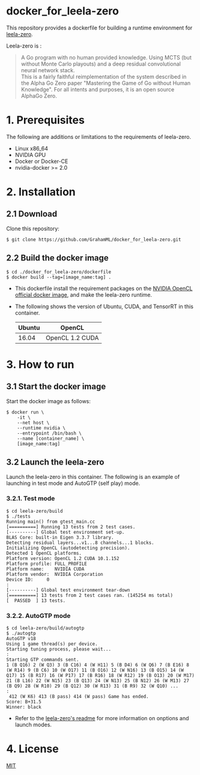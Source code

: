 # docker_for_leela-zero
This repository provides a dockerfile for building a runtime environment for [leela-zero](https://github.com/leela-zero/leela-zero).

Leela-zero is :
>A Go program with no human provided knowledge. Using MCTS (but without Monte Carlo playouts) and a deep residual convolutional neural network stack.  
This is a fairly faithful reimplementation of the system described in the Alpha Go Zero paper "Mastering the Game of Go without Human Knowledge". For all intents and purposes, it is an open source AlphaGo Zero.

# 1. Prerequisites  
The following are additions or limitations to the requirements of leela-zero. 
+ Linux x86_64
+ NVIDIA GPU
+ Docker or Docker-CE
+ nvidia-docker >= 2.0

# 2. Installation
## 2.1 Download
Clone this repository:  
```console
$ git clone https://github.com/GrahamML/docker_for_leela-zero.git
```
## 2.2 Build the docker image


```console
$ cd ./docker_for_leela-zero/dockerfile
$ docker build --tag=[image_name:tag] .
```  
+ This dockerfile install the requirement packages on the [NVIDIA OpenCL official docker image](https://hub.docker.com/r/nvidia/opencl), and make the leela-zero runtime.
+ The following shows the version of Ubuntu, CUDA, and TensorRT in this container. 

    | Ubuntu | OpenCL              |
    |--------|---------------------|
    | 16.04  | OpenCL 1.2 CUDA     |

# 3. How to run
## 3.1 Start the docker image
Start the docker image as follows:  
```console
$ docker run \
    -it \
    --net host \
    --runtime nvidia \
    --entrypoint /bin/bash \
    --name [container_name] \
    [image_name:tag]
```  
## 3.2 Launch the leela-zero
Launch the leela-zero in this container. The following is an example of launching in test mode and AutoGTP (self play) mode.
### 3.2.1. Test mode
```console
$ cd leela-zero/build
$ ./tests
Running main() from gtest_main.cc
[==========] Running 13 tests from 2 test cases.
[----------] Global test environment set-up.
BLAS Core: built-in Eigen 3.3.7 library.
Detecting residual layers...v1...8 channels...1 blocks.
Initializing OpenCL (autodetecting precision).
Detected 1 OpenCL platforms.
Platform version: OpenCL 1.2 CUDA 10.1.152
Platform profile: FULL_PROFILE
Platform name:    NVIDIA CUDA
Platform vendor:  NVIDIA Corporation
Device ID:     0
:
[----------] Global test environment tear-down
[==========] 13 tests from 2 test cases ran. (145254 ms total)
[  PASSED  ] 13 tests.
```
### 3.2.2. AutoGTP mode
```console
$ cd leela-zero/build/autogtp
$ ./autogtp
AutoGTP v18
Using 1 game thread(s) per device.
Starting tuning process, please wait...
:
Starting GTP commands sent.
1 (B Q16) 2 (W Q3) 3 (B C16) 4 (W H11) 5 (B D4) 6 (W Q6) 7 (B E16) 8 (W R14) 9 (B C6) 10 (W O17) 11 (B O16) 12 (W N16) 13 (B O15) 14 (W Q17) 15 (B R17) 16 (W P17) 17 (B R16) 18 (W R12) 19 (B O13) 20 (W M17) 21 (B L16) 22 (W N15) 23 (B Q13) 24 (W N13) 25 (B N12) 26 (W M13) 27 (B Q9) 28 (W R10) 29 (B Q12) 30 (W R13) 31 (B R9) 32 (W Q10) ...
:
 412 (W K6) 413 (B pass) 414 (W pass) Game has ended.
Score: B+31.5
Winner: black
```  
+ Refer to the [leela-zero's readme](https://github.com/leela-zero/leela-zero/blob/master/README.md) for more information on onptions and launch modes.
# 4. License  
[MIT](https://github.com/GrahamML/docker_for_leela-zero/blob/master/LICENSE)

